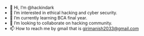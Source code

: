 - 👋 Hi, I’m @hackindark
- 👀 I’m interested in ethical hacking and cyber security.
- 🌱 I’m currently learning BCA final year.
- 💞️ I’m looking to collaborate on hacking community.
- 📫 How to reach me by gmail that is girimanish2033@gmail.com

<!---
hackindark/hackindark is a ✨ special ✨ repository because its `README.md` (this file) appears on your GitHub profile.
You can click the Preview link to take a look at your changes.
--->
